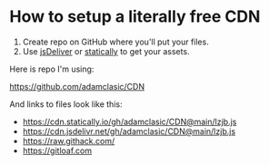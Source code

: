 # How to setup a literally free CDN

1. Create repo on GitHub where you'll put your files.
2. Use [jsDeliver](https://www.jsdelivr.com/) or [statically](https://statically.io/) to get your assets.

Here is repo I'm using:

https://github.com/adamclasic/CDN

And links to files look like this:

* https://cdn.statically.io/gh/adamclasic/CDN@main/lzjb.js
* https://cdn.jsdelivr.net/gh/adamclasic/CDN@main/lzjb.js
* https://raw.githack.com/
* https://gitloaf.com
